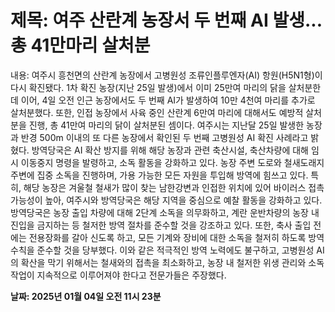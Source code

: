 # **제목: 여주 산란계 농장서 두 번째 AI 발생...총 41만마리 살처분**

  내용: 여주시 흥천면의 산란계 농장에서 고병원성 조류인플루엔자(AI) 항원(H5N1형)이 다시 확진됐다. 1차 확진 농장(지난 25일 발생)에서 이미 25만여 마리의 닭을 살처분한 데 이어, 4일 오전 인근 농장에서도 두 번째 AI가 발생하여 10만 4천여 마리를 추가로 살처분했다. 또한, 인접 농장에서 사육 중인 산란계 6만여 마리에 대해서도 예방적 살처분을 진행, 총 41만여 마리의 닭이 살처분된 셈이다. 여주시는 지난달 25일 발생한 농장과 반경 500m 이내의 또 다른 농장에서 확인된 두 번째 고병원성 AI 확진 사례라고 밝혔다. 방역당국은 AI 확산 방지를 위해 해당 농장과 관련 축산시설, 축산차량에 대해 임시 이동중지 명령을 발령하고, 소독 활동을 강화하고 있다. 농장 주변 도로와 철새도래지 주변에 집중 소독을 진행하며, 가용 가능한 모든 자원을 투입해 방역에 힘쓰고 있다. 특히, 해당 농장은 겨울철 철새가 많이 찾는 남한강변과 인접한 위치에 있어 바이러스 접촉 가능성이 높아, 여주시와 방역당국은 해당 지역을 중심으로 예찰 활동을 강화하고 있다. 방역당국은 농장 출입 차량에 대해 2단계 소독을 의무화하고, 계란 운반차량의 농장 내 진입을 금지하는 등 철저한 방역 절차를 준수할 것을 강조하고 있다. 또한, 축사 출입 전에는 전용장화를 갈아 신도록 하고, 모든 기계와 장비에 대한 소독을 철저히 하도록 방역 수칙을 준수할 것을 당부했다. 이와 같은 적극적인 방역 노력에도 불구하고, 고병원성 AI의 확산을 막기 위해서는 철새와의 접촉을 최소화하고, 농장 내 철저한 위생 관리와 소독 작업이 지속적으로 이루어져야 한다고 전문가들은 주장했다.

  **날짜: 2025년 01월 04일 오전 11시 23분**